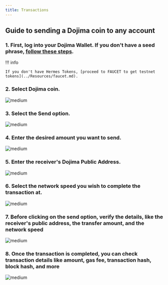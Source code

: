 ```yaml
---
title: Transactions
---
```

## Guide to sending a Dojima coin to any account

### **1**.  First, log into your Dojima Wallet. If you don't have a seed phrase, [follow these steps](../wallet/wallet-creation.md).

!!! info

    If you don't have Hermes Tokens, [proceed to FAUCET to get testnet tokens](../Resources/faucet.md).


### **2**.  Select Dojima coin.

![medium](https://dojima-images.s3.ap-south-1.amazonaws.com/dojima-docs/img/Transactions+Img/Dojima+Select.png)

### **3**.  Select the Send option.

![medium](https://dojima-images.s3.ap-south-1.amazonaws.com/dojima-docs/img/Transactions+Img/Option+Send.png)

### **4**.  Enter the desired amount you want to send.

![medium](https://dojima-images.s3.ap-south-1.amazonaws.com/dojima-docs/img/Transactions+Img/Amount.png)

### **5**.  Enter the receiver's Dojima Public Address.

![medium](https://dojima-images.s3.ap-south-1.amazonaws.com/dojima-docs/img/Transactions+Img/Address.png)

### **6**.  Select the network speed you wish to complete the transaction at.

![medium](https://dojima-images.s3.ap-south-1.amazonaws.com/dojima-docs/img/Transactions+Img/Network+Speed.png)

### **7**.  Before clicking on the send option, verify the details, like the receiver's public address, the transfer amount, and the network speed

![medium](https://dojima-images.s3.ap-south-1.amazonaws.com/dojima-docs/img/Transactions+Img/Review.png)

### **8**.  Once the transaction is completed, you can check transaction details like amount, gas fee, transaction hash, block hash, and more

![medium](https://dojima-images.s3.ap-south-1.amazonaws.com/dojima-docs/img/Transactions+Img/Details.png)
